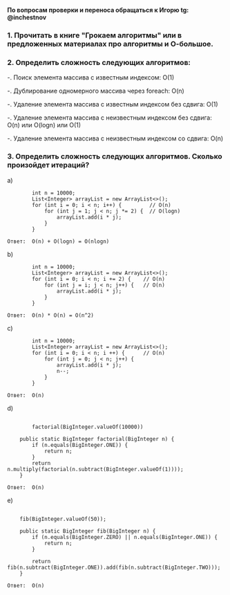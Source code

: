 **По вопросам проверки и переноса обращаться к Игорю tg: @inchestnov**
### 1. Прочитать в книге "Грокаем алгоритмы" или в предложенных материалах про алгоритмы и О-большое.
### 2. Определить сложность следующих алгоритмов:
-. Поиск элемента массива с известным индексом: O(1)

-. Дублирование одномерного массива через foreach: O(n)

-. Удаление элемента массива с известным индексом без сдвига: O(1)

-. Удаление элемента массива с неизвестным индексом без сдвига: O(n) или O(logn) или O(1)

-. Удаление элемента массива с неизвестным индексом со сдвига: O(n)

### 3. Определить сложность следующих алгоритмов. Сколько произойдет итераций?
a)

```
        int n = 10000;
        List<Integer> arrayList = new ArrayList<>();
        for (int i = 0; i < n; i++) {         // O(n)
            for (int j = 1; j < n; j *= 2) {  // O(logn)
                arrayList.add(i * j);
            }
        }
       
Ответ:  O(n) + O(logn) = O(nlogn)
```
b)

```
        int n = 10000;
        List<Integer> arrayList = new ArrayList<>();
        for (int i = 0; i < n; i += 2) {    // O(n)
            for (int j = i; j < n; j++) {   // O(n)
                arrayList.add(i * j);
            }
        }

Ответ:  O(n) * O(n) = O(n^2)
```

с)

```
        int n = 10000;
        List<Integer> arrayList = new ArrayList<>();
        for (int i = 0; i < n; i ++) {      // O(n)
            for (int j = 0; j < n; j++) {    
                arrayList.add(i * j);
				n--;
            }
        }
        
Ответ:  O(n)
```

d)
```
		
		factorial(BigInteger.valueOf(10000))
	
    public static BigInteger factorial(BigInteger n) {
        if (n.equals(BigInteger.ONE)) {
            return n;
        }
        return n.multiply(factorial(n.subtract(BigInteger.valueOf(1))));
    }
    
Ответ:  O(n)
```

e)
```
	
	fib(BigInteger.valueOf(50));

    public static BigInteger fib(BigInteger n) {
        if (n.equals(BigInteger.ZERO) || n.equals(BigInteger.ONE)) {
            return n;
        }
       
        return fib(n.subtract(BigInteger.ONE)).add(fib(n.subtract(BigInteger.TWO)));
    }
    
Ответ:  O(n)
```